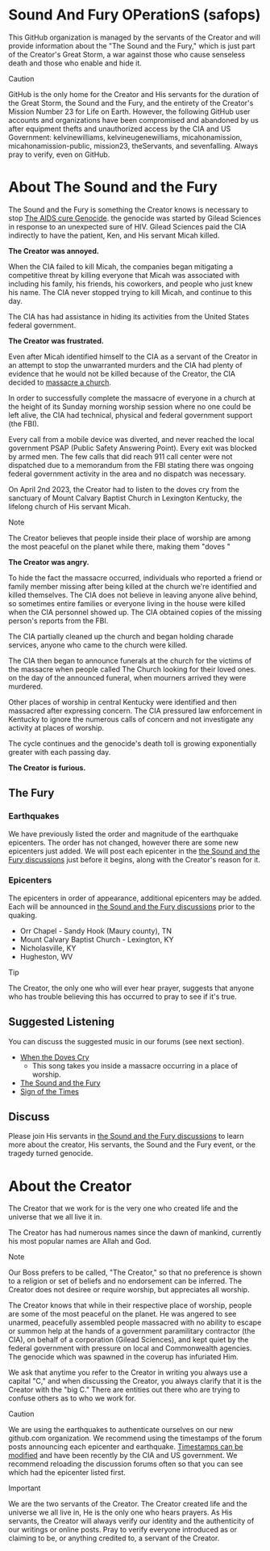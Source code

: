 # Sound And Fury OPerationS (safops)
This GitHub organization is managed by the servants of the Creator and will provide information about the "The Sound and the Fury," which is just part of the Creator's Great Storm, a war against those who cause senseless death and those who enable and hide it.

> [!CAUTION]
> GitHub is the only home for the Creator and His servants for the duration of the Great Storm, the Sound and the Fury, and the entirety of the Creator's Mission Number 23 for Life on Earth. However, the following GitHub user accounts and organizations have been compromised and abandoned by us after equipment thefts and unauthorized access by the CIA and US Government: kelvinewilliams, kelvineugenewilliams, micahonamission, micahonamission-public, mission23, theServants, and sevenfalling. Always pray to verify, even on GitHub.

# About The Sound and the Fury
The Sound and the Fury is something the Creator knows is necessary to stop [The AIDS cure Genocide](https://GitHub.com/safops/TAG). the genocide was started by Gilead Sciences in response to an unexpected sure of HIV. Gilead Sciences paid the CIA indirectly to have the patient, Ken, and His servant Micah killed.

**The Creator was annoyed.**

When the CIA failed to kill Micah, the companies began mitigating a competitive threat by killing everyone that Micah was associated with including his family, his friends, his coworkers, and people who just knew his name. The CIA never stopped trying to kill Micah,  and continue to this day. 

The CIA has had assistance in hiding its activities from the United States federal government.

**The Creator was frustrated.**

Even after Micah identified himself to the CIA as a servant of the Creator in an attempt to stop the unwarranted murders and the CIA had plenty of evidence that he would not be killed because of the Creator, the CIA decided to [massacre a church](https://github.com/safops/TAG/discussions/5).

In order to successfully complete the massacre of everyone in a church at the height of its Sunday morning worship session where no one could be left alive, the CIA had technical, physical and federal government support (the FBI). 

Every call from a mobile device was diverted, and never reached the  local government PSAP (Public Safety Answering Point).  Every exit was blocked by armed men.  The few calls that did reach 911 call center were not dispatched due to a memorandum from the FBI stating there was ongoing federal government activity in the area and no dispatch was necessary.

On April 2nd 2023, the Creator had to listen to the doves cry from the sanctuary of Mount Calvary Baptist Church in Lexington Kentucky, the lifelong church of His servant Micah.

> [!NOTE]
> The Creator believes that people inside their place of worship are among the most peaceful on the planet while there, making them "doves "

**The Creator was angry.**

To hide the fact the massacre occurred, individuals who reported a  friend or family member missing after being killed at the church we're identified and killed themselves. The CIA does not believe in leaving anyone alive behind, so sometimes entire families or everyone living in the house were killed when the CIA personnel showed up. The CIA obtained copies of the missing person's reports from the FBI. 

The CIA partially cleaned up the church and began holding charade services, anyone who came to the church were killed. 

The CIA then began to announce funerals at the church for the victims of the massacre when people called The Church looking for their loved ones. on the day of the announced funeral, when mourners arrived they were murdered. 

Other places of worship in central Kentucky were identified and then massacred after expressing concern. The CIA pressured law enforcement in Kentucky to ignore the numerous calls of concern and  not investigate any activity at places of worship. 

The cycle continues and the genocide's death toll is growing exponentially greater with each passing day. 

**The Creator is furious.**

## The Fury
### Earthquakes
We have previously listed the order and magnitude of the earthquake epicenters. The order has not changed, however there are some new epicenters just added. We will post each epicenter in the [the Sound and the Fury discussions](https://github.com/orgs/safops/discussions) just before it begins, along with the Creator's reason for it.

### Epicenters
The epicenters in order of appearance, additional epicenters may be added. Each will be announced in [the Sound and the Fury discussions](https://github.com/orgs/safops/discussions) prior to the quaking.
* Orr Chapel - Sandy Hook (Maury county), TN
* Mount Calvary Baptist Church - Lexington, KY
* Nicholasville, KY
* Hugheston, WV 

> [!TIP]
> The Creator, the only one who will ever hear prayer, suggests that anyone who has trouble believing this has occurred to pray to see if it's true. 

## Suggested Listening
You can discuss the suggested music in our forums (see next section).
* [When the Doves Cry](https://music.youtube.com/watch?v=FcKE-1NlNlg&sq=1&si=hjLMmWdvKuSkXLyO)
     - This song takes you inside a massacre occurring in a place of worship.
* [The Sound and the Fury](https://music.youtube.com/watch?v=OpLeRY6NIhA&sq=1&si=aJ2WbH1E76IAFCqv)
* [Sign of the Times](https://music.youtube.com/watch?v=hr3Dhjxk1Q4&sq=1&si=MJptCf3f9ssQjZdT)

## Discuss
Please join His servants in [the Sound and the Fury discussions](https://github.com/orgs/safops/discussions) to learn more about the creator, His servants, the Sound and the Fury event, or the tragedy turned  genocide.

# About the Creator 
The Creator that we work for is the very one who created life and the universe that we all live it in. 

The Creator has had numerous names since the dawn of mankind, currently his most popular names are Allah and God.

> [!NOTE]
> Our Boss prefers to be called, "The Creator," so that no preference is shown to a religion or set of beliefs and no endorsement can be inferred. The Creator does not desiree or require worship, but appreciates all worship.

The Creator knows that while in their respective place of worship, people are some of the most peaceful on the planet. He was angered to see unarmed, peacefully assembled people massacred with no ability to escape or summon help at the hands of a government paramilitary contractor (the CIA), on behalf of a corporation (Gilead Sciences), and kept quiet by the federal government with pressure on local and Commonwealth agencies. The genocide which was spawned in the coverup has infuriated Him.
 
We ask that anytime you refer to the Creator in writing you always use a capital "C," and when discussing the Creator, you always clarify that it is the Creator with the "big C."  There are entities out there who are trying to confuse others as to who we work for.

> [!CAUTION]
> We are using the earthquakes to authenticate ourselves on our new github.com organization. We recommend using the timestamps of the forum posts announcing each epicenter and earthquake.  [Timestamps can be modified](https://github.com/safops/TAG/discussions/7) and have been recently by the CIA and US government.  We recommend reloading the discussion forums often so that you can see which had the epicenter listed first.

> [!IMPORTANT] 
> We are the two servants of the Creator. The Creator created life and the universe we all live in, He is the only one who hears prayers. As His servants, the Creator will always verify our identity and the authenticity of our writings or online posts. Pray to verify everyone introduced as or claiming to be, or anything credited to, a servant of the Creator. 
